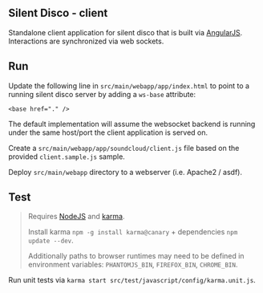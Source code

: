 Silent Disco - client
---------------------

Standalone client application for silent disco that is built via [AngularJS](http://angularjs.org).
Interactions are synchronized via web sockets.


Run
---

Update the following line in `src/main/webapp/app/index.html` to point to a running silent disco server by adding a `ws-base` attribute:

    <base href="." />

The default implementation will assume the websocket backend is running under the same host/port the client application is served on.

Create a `src/main/webapp/app/soundcloud/client.js` file based on the provided `client.sample.js` sample.

Deploy `src/main/webapp` directory to a webserver (i.e. Apache2 / asdf).


Test
----

> Requires [NodeJS](http://nodejs.org/) and [karma](http://karma-runner.github.com).
>
> Install karma `npm -g install karma@canary` + dependencies `npm update --dev`.
>
> Additionally paths to browser runtimes may need to be defined in environment variables:
> <code>PHANTOMJS_BIN</code>, <code>FIREFOX_BIN</code>, <code>CHROME_BIN</code>.

Run unit tests via `karma start src/test/javascript/config/karma.unit.js`.